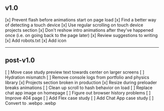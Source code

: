 ## v1.0

[x] Prevent flash before animations start on page load
[x] Find a better way of detecting a touch device
[x] Use regular scrolling on touch device projects section
[x] Don't reshow intro animations after they've happened once (i.e. on going back to the page later)
[x] Review suggestions to writing
[x] Add robots.txt
[x] Add icon

---

## post-v1.0

[ ] Move case study preview text towards center on larger screens
[ ] Hydration mismatch
[ ] Remove console logs from portfolio and physics library
[x] Projects section broken in production
[x] Resize during preloader breaks animations
[ ] Clean up scroll to hash behavior on load
[ ] Replace chat app image on homepage
[ ] Figure out browser history problems
[ ] Improve 404 page
[ ] Add Flex case study
[ ] Add Chat App case study
[ ] Convert to .webpo .webp
